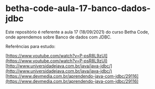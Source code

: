 # betha-code-aula-17-banco-dados-jdbc
Este repositório é referente a aula 17 (18/09/2021) do curso Betha Code, onde aprendemos sobre Banco de dados com JDBC.

Referências para estudo:

[https://www.youtube.com/watch?v=P-psR8L9zUI](https://www.youtube.com/watch?v=P-psR8L9zUI)  [http://www.universidadejava.com.br/java/java-jdbc/](http://www.universidadejava.com.br/java/java-jdbc/)  [https://www.devmedia.com.br/aprendendo-java-com-jdbc/29116](https://www.devmedia.com.br/aprendendo-java-com-jdbc/29116) 
